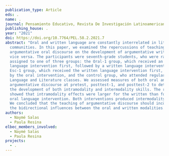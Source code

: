 ```yaml
---
publication_type: Article
eds: .
name: .
journal: Pensamiento Educativo, Revista De Investigación Latinoamericana (PEL)
publishing_house: .
year: "2021"
doi: https://doi.org/10.7764/PEL.58.2.2021.7
abstract: "Oral and written language are constantly interrelated in literate
  communities. In this paper, we examined the repercussions of teaching
  argumentative oral discourse on the development of argumentative writing and
  vice versa. The participants were seventh-grade students, who were randomly
  assigned to one of three groups: the Oral-1 group, which received an oral
  language intervention first, followed by a written language intervention; the
  Esc-1 group, which received the written language intervention first, followed
  by the oral intervention, and the control group, who attended regular Spanish
  Language and Literature classes. We assessed measures of both oral and written
  argumentative discourse at pretest, posttest-1, and posttest-2 to determine
  the development of both intramodality and intermodality skills. The results
  showed that intramodality effects were larger for the written than for the
  oral language intervention. Both interventions produced intermodality effects.
  We concluded that the teaching of argumentative discourse should incorporate
  the bidirectional influences between the oral and written modalities."
authors:
  - Naymé Salas
  - Paula Resina
elbec_members_involved:
  - Naymé Salas
  - Paula Resina
projects:
  - .
---
```

